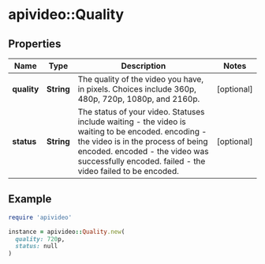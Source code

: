 # apivideo::Quality

## Properties

| Name | Type | Description | Notes |
| ---- | ---- | ----------- | ----- |
| **quality** | **String** | The quality of the video you have, in pixels. Choices include 360p, 480p, 720p, 1080p, and 2160p. | [optional] |
| **status** | **String** | The status of your video. Statuses include waiting - the video is waiting to be encoded. encoding - the video is in the process of being encoded. encoded - the video was successfully encoded. failed - the video failed to be encoded. | [optional] |

## Example

```ruby
require 'apivideo'

instance = apivideo::Quality.new(
  quality: 720p,
  status: null
)
```


